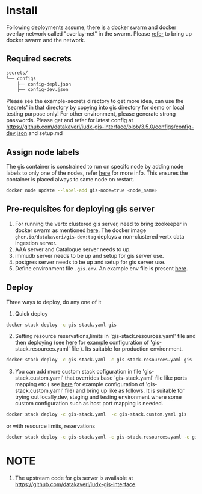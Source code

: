 # Install
 Following deployments assume, there is a docker swarm and  docker overlay network called "overlay-net"  in the swarm. Please [refer](../../../docs/swarm-setup.md) to bring up docker swarm and the network.
## Required secrets
```sh
secrets/
└── configs
    ├── config-depl.json
    ├── config-dev.json
```
Please see the example-secrets directory to get more idea, can use the 'secrets' in that directory by copying into gis  directory  for demo or local testing purpose only! For other environment, please generate strong passwords. Please get and refer for latest config at https://github.com/datakaveri/iudx-gis-interface/blob/3.5.0/configs/config-dev.json and setup.md 
## Assign node labels
 The gis container is constrained to run on specifc node by adding node labels to only one of the nodes, refer [here](https://docs.docker.com/engine/swarm/services/#placement-constraints) for more info. This ensures the container is placed always to same node on restart.
```sh
docker node update --label-add gis-node=true <node_name>
```
## Pre-requisites for deploying gis server
1. For running the vertx clustered gis server, need to bring zookeeper in docker swarm as mentioned [here](../zookeeper/README.md).
The  docker image ```ghcr.io/datakaveri/gis-dev:tag``` deploys a non-clustered vertx data ingestion server.
2. AAA server and Catalogue server needs to up.
3. immudb server needs to be up and setup for gis server use.
4. postgres server needs to be up and setup for gis server use.
5. Define environment file ```.gis.env```. An example env file is present [here](example-env).
## Deploy

Three ways to deploy, do any one of it
1. Quick deploy  
```sh
docker stack deploy -c gis-stack.yaml gis 
```
2. Setting resource reservations,limits in 'gis-stack.resources.yaml' file and then deploying (see [here](example-gis-stack.resources.yaml) for example configuration of 'gis-stack.resources.yaml' file ). Its suitable for production environment.

```sh
docker stack deploy -c gis-stack.yaml -c gis-stack.resources.yaml gis
```
3. You can add more custom stack cofiguration in file 'gis-stack.custom.yaml' that overrides base 'gis-stack.yaml' file like ports mapping etc ( see [here](example-gis-stack.custom.yaml) for example configuration of 'gis-stack.custom.yaml' file)  and bring up like as follows. It is suitable for trying out locally,dev, staging and testing environment where some custom configuration such as host port mapping is needed.
```sh
docker stack deploy -c gis-stack.yaml  -c gis-stack.custom.yaml gis
```
or 
with resource limits, reservations
```sh
docker stack deploy -c gis-stack.yaml -c gis-stack.resources.yaml -c gis-stack.custom.yaml gis
```
# NOTE
1. The upstream code for gis server is available at https://github.com/datakaveri/iudx-gis-interface.
